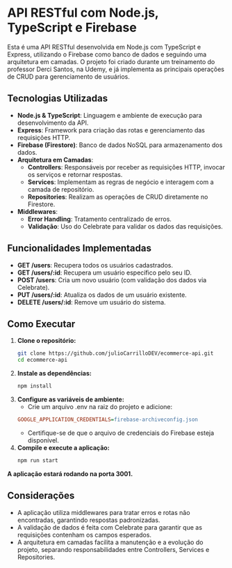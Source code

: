 # API RESTful com Node.js, TypeScript e Firebase

Esta é uma API RESTful desenvolvida em Node.js com TypeScript e Express, utilizando o Firebase como banco de dados e seguindo uma arquitetura em camadas. O projeto foi criado durante um treinamento do professor Derci Santos, na Udemy, e já implementa as principais operações de CRUD para gerenciamento de usuários.

## Tecnologias Utilizadas

- **Node.js & TypeScript**: Linguagem e ambiente de execução para desenvolvimento da API.
- **Express**: Framework para criação das rotas e gerenciamento das requisições HTTP.
- **Firebase (Firestore)**: Banco de dados NoSQL para armazenamento dos dados.
- **Arquitetura em Camadas**: 
  - **Controllers**: Responsáveis por receber as requisições HTTP, invocar os serviços e retornar respostas.
  - **Services**: Implementam as regras de negócio e interagem com a camada de repositório.
  - **Repositories**: Realizam as operações de CRUD diretamente no Firestore.
- **Middlewares**:
  - **Error Handling**: Tratamento centralizado de erros.
  - **Validação**: Uso do Celebrate para validar os dados das requisições.

## Funcionalidades Implementadas

- **GET /users**: Recupera todos os usuários cadastrados.
- **GET /users/:id**: Recupera um usuário específico pelo seu ID.
- **POST /users**: Cria um novo usuário (com validação dos dados via Celebrate).
- **PUT /users/:id**: Atualiza os dados de um usuário existente.
- **DELETE /users/:id**: Remove um usuário do sistema.



## Como Executar

1. **Clone o repositório:**
   ```bash
   git clone https://github.com/julioCarrilloDEV/ecommerce-api.git
   cd ecommerce-api
2. **Instale as dependências:**
    ```bash
    npm install
3. **Configure as variáveis de ambiente:**
    - Crie um arquivo .env na raiz do projeto e adicione:
    ```ini
    GOOGLE_APPLICATION_CREDENTIALS=firebase-archiveconfig.json
    ```
    - Certifique-se de que o arquivo de credenciais do Firebase esteja disponível.
4. **Compile e execute a aplicação:**
    ```bash
    npm run start

**A aplicação estará rodando na porta 3001.**

## Considerações
- A aplicação utiliza middlewares para tratar erros e rotas não encontradas, garantindo respostas padronizadas.
- A validação de dados é feita com Celebrate para garantir que as requisições contenham os campos esperados.
- A arquitetura em camadas facilita a manutenção e a evolução do projeto, separando responsabilidades entre Controllers, Services e Repositories.
